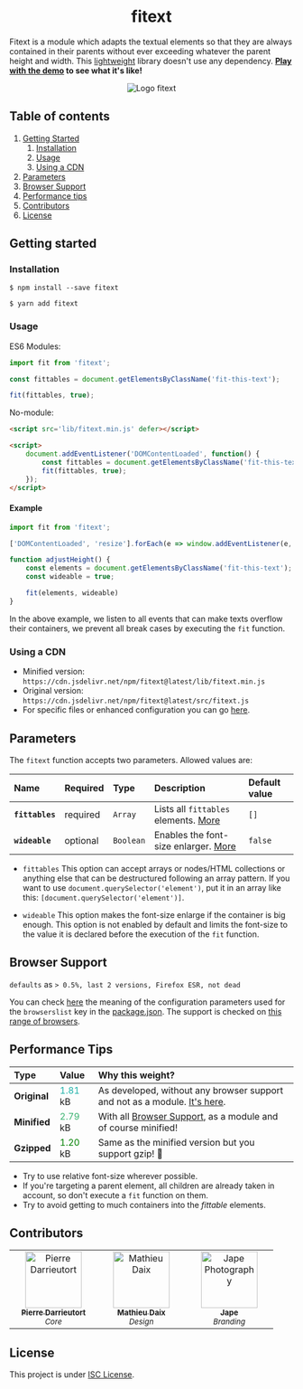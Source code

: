 <h1 align="center">fitext</h1>

Fitext is a module which adapts the textual elements so that they are always contained in their parents without ever exceeding whatever the parent height and width. This [lightweight](#performance-tips) library doesn't use any dependency. **[Play with the demo](https://pierredarrieutort.github.io/fitext/) to see what it's like!**

<div align="center">
    <img src="./src/img/fitext_logo.jpg" alt="Logo fitext">
</div>

## Table of contents

1. [Getting Started](#getting-started)
    1. [Installation](#installation)
    1. [Usage](#usage)
    1. [Using a CDN](#using-a-cdn)
1. [Parameters](#parameters)
1. [Browser Support](#browser-suport)
1. [Performance tips](#performance-tips)
1. [Contributors](#contributors)
1. [License](#license)

## Getting started

### Installation

```shell
$ npm install --save fitext
```
```shell
$ yarn add fitext
```

### Usage

ES6 Modules:
```js
import fit from 'fitext';

const fittables = document.getElementsByClassName('fit-this-text');

fit(fittables, true);
```

No-module:
```html
<script src='lib/fitext.min.js' defer></script>

<script>
    document.addEventListener('DOMContentLoaded', function() {
        const fittables = document.getElementsByClassName('fit-this-text');
        fit(fittables, true);
    });
</script>
```

#### Example

```js
import fit from 'fitext';

['DOMContentLoaded', 'resize'].forEach(e => window.addEventListener(e, adjustHeight));

function adjustHeight() {
    const elements = document.getElementsByClassName('fit-this-text');
    const wideable = true;

    fit(elements, wideable)
}
```

In the above example, we listen to all events that can make texts overflow their containers, we prevent all break cases by executing the `fit` function.

### Using a CDN

- Minified version: `https://cdn.jsdelivr.net/npm/fitext@latest/lib/fitext.min.js`
- Original version: `https://cdn.jsdelivr.net/npm/fitext@latest/src/fitext.js`
- For specific files or enhanced configuration you can go [here](https://www.jsdelivr.com/package/npm/fitext).


## Parameters

The `fitext` function accepts two parameters. Allowed values are:

| Name             | Required | Type      | Description | Default value |
| :--------------- | :------- | :-------- | :---------- | :------------ |
| **`fittables`**  | required | `Array`   | Lists all `fittables` elements. [More](#fittables) | `[]` |
| **`wideable`**   | optional | `Boolean` | Enables the font-size enlarger. [More](#wideable) | `false` |

- `fittables`
    This option can accept arrays or nodes/HTML collections or anything else that can be destructured following an array pattern. If you want to use `document.querySelector('element')`, put it in an array like this: `[document.querySelector('element')]`.

- `wideable`
    This option makes the font-size enlarge if the container is big enough. This option is not enabled by default and limits the font-size to the value it is declared before the execution of the `fit` function.

## Browser Support

`defaults` as `> 0.5%, last 2 versions, Firefox ESR, not dead`

You can check [here](https://github.com/browserslist/browserslist#queries) the meaning of the configuration parameters used for the `browserslist` key in the [package.json](package.json).
The support is checked on [this range of browsers](https://browserl.ist/?q=defaults).

## Performance Tips

| Type         | Value | Why this weight? |
| :----------- |:----- | :--------------- |
| **Original** | <span style="color: lightseagreen">1.81</span> kB | As developed, without any browser support and not as a module. [It's here](src/fitext.js "Get the file"). |
| **Minified** | <span style="color: mediumseagreen">2.79</span> kB | With all [Browser Support](#browser-suport), as a module and of course minified! |
| **Gzipped**  | <span style="color: green">1.20</span> kB | Same as the minified version but you support gzip! 🎉 |

- Try to use relative font-size wherever possible.
- If you're targeting a parent element, all children are already taken in account, so don't execute a `fit` function on them.
- Try to avoid getting to much containers into the _fittable_ elements.

## Contributors

<table>
    <tbody>
        <tr>
            <td align="center" width="140">
                <a href="https://github.com/pierredarrieutort">
                    <img src="https://avatars0.githubusercontent.com/u/25182438?s=460&amp;v=4" alt="Pierre Darrieutort" width="100px;" />
                    <br />
                    <sub><strong>Pierre Darrieutort</strong></sub>
                </a><br>
                    <sub><i>Core</i></sub>
            </td>
            <td align="center" width="140">
                <a href="https://github.com/mathieudaix">
                    <img src="https://scontent.xx.fbcdn.net/v/t1.15752-9/95019821_1336186823257776_6091369584101687296_n.jpg?_nc_cat=109&_nc_sid=b96e70&_nc_ohc=vzl7zKAyKi0AX9JY36K&_nc_ad=z-m&_nc_cid=0&_nc_zor=9&_nc_ht=scontent.xx&oh=c0b399312a81efd43099d87ea03d8b37&oe=5ECFC9AF" alt="Mathieu Daix" width="100px;" />
                    <br />
                    <sub><strong>Mathieu Daix</strong></sub>
                </a><br>
                    <sub><i>Design</i></sub>
            </td>
            <td align="center" width="140">
                <a href=https://www.instagram.com/jape_photography/">
                    <img src="https://scontent-cdg2-1.cdninstagram.com/v/t51.2885-19/s150x150/87216381_788522074974374_7740995681304707072_n.jpg?_nc_ht=scontent-cdg2-1.cdninstagram.com&_nc_ohc=skjsIYhclVgAX9ewtZk&oh=17baa04f8587b0089e9b2e22ef0624e1&oe=5ED93384" alt="Jape Photography" width="100px;" />
                    <br />
                    <sub><strong>Jape</strong></sub>
                </a><br>
                    <sub><i>Branding</i></sub>
            </td>
        </tr>
    </tbody>
</table>

## License

This project is under [ISC License](LICENSE.md).
